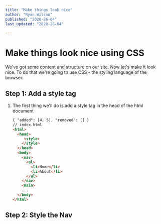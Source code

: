 ```yaml
---
title: "Make things look nice"
author: "Ryan Wilson"
published: "2020-26-04"
last_updated: "2020-26-04"

---
```


# Make things look nice using CSS

We've got some content and structure on our site. Now let's make it look nice. To do that we're going to use CSS - the styling language of the browser.



## Step 1: Add a style tag

1. The first thing we'll do is add a style tag in the head of the html document

   ```html
   { "added": [4, 5], "removed": [] }
   // index.html
   <html>
     <head>
     	<style>
       </style>
     </head>
     <body>
       <nav>
         <ul>
           <li>Home</li>
           <li>About</li>
         </ul>
       </nav>
       <main>
       ...
     </body>
   </html>
   ```

   

## Step 2: Style the Nav
